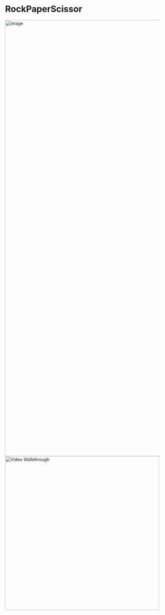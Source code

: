 # RockPaperScissor
<img width="1417" alt="image" src="https://user-images.githubusercontent.com/54999113/198813243-12de840e-e8a6-49bc-83df-b2fe9ba5c228.png">

<img src='https://user-images.githubusercontent.com/54999113/198813437-09ab947d-f39c-4001-9a7f-d78162691cfc.gif' width='500' alt='Video Walkthrough' />

